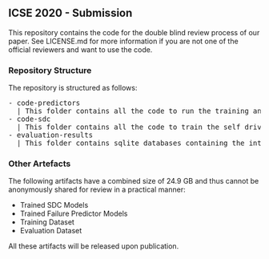 ## ICSE 2020 - Submission 

This repository contains the code for the double blind review process of our paper.
See LICENSE.md for more information if you are not one of the official reviewers and want to use the code.

### Repository Structure

The repository is structured as follows:

<pre/>
- code-predictors
  | This folder contains all the code to run the training and evaluation of the misbehavior predictors.
- code-sdc
  | This folder contains all the code to train the self driving car models and record them when they are driving.
- evaluation-results
  | This folder contains sqlite databases containing the intermediate results of our evaluation
</pre>

### Other Artefacts

The following artifacts have a combined size of 24.9 GB and thus cannot be anonymously shared for review in a practical manner:

- Trained SDC Models
- Trained Failure Predictor Models
- Training Dataset
- Evaluation Dataset

All these artifacts will be released upon publication.
